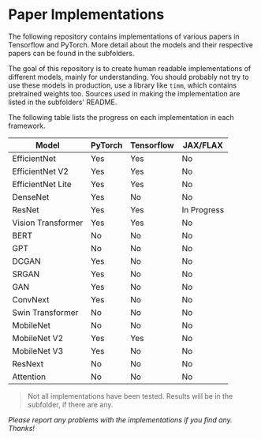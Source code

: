 # Paper Implementations

The following repository contains implementations of various papers in Tensorflow and PyTorch. More detail about the models and their respective papers can be found in the subfolders. 

The goal of this repository is to create human readable implementations of different models, mainly for understanding. You should probably not try to use these models in production, use a library like `timm`, which contains pretrained weights too. Sources used in making the implementation are listed in the subfolders' README.

The following table lists the progress on each implementation in each framework.


| Model | PyTorch | Tensorflow | JAX/FLAX |
|---|---|---|---|
| EfficientNet | Yes | Yes | No |
| EfficientNet V2 | Yes | Yes | No |
| EfficientNet Lite | Yes | Yes | No |
| DenseNet | Yes | No | No |
| ResNet | Yes | Yes | In Progress |
| Vision Transformer | Yes | Yes | No |
| BERT | No | No | No |
| GPT | No | No | No |
| DCGAN | Yes | No | No |
| SRGAN | Yes | No | No |
| GAN | Yes | No | No |
| ConvNext | Yes | No | No |
| Swin Transformer | No | No | No |
| MobileNet | No | No | No |
| MobileNet V2 | Yes | Yes | No |
| MobileNet V3 | Yes | No | No |
| ResNext | No | No | No |
| Attention | No | No | No |

> Not all implementations have been tested. Results will be in the subfolder, if there are any. 

*Please report any problems with the implementations if you find any. Thanks!*
